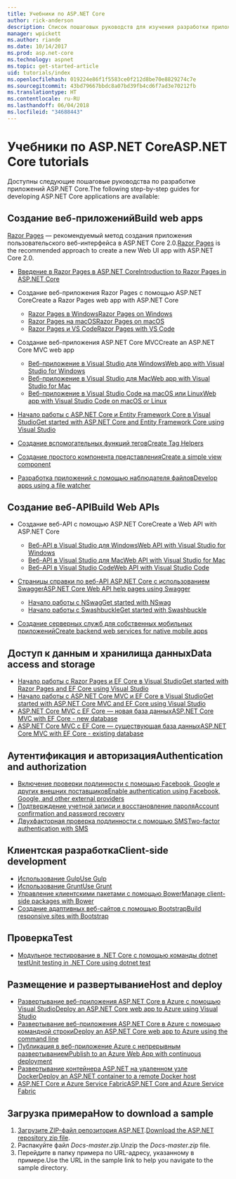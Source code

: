 ```yaml
---
title: Учебники по ASP.NET Core
author: rick-anderson
description: Список пошаговых руководств для изучения разработки приложений ASP.NET Core.
manager: wpickett
ms.author: riande
ms.date: 10/14/2017
ms.prod: asp.net-core
ms.technology: aspnet
ms.topic: get-started-article
uid: tutorials/index
ms.openlocfilehash: 019224e86f1f5583ce0f212d8be70e8829274c7e
ms.sourcegitcommit: 43bd79667bbdc8a07bd39fb4cd6f7ad3e70212fb
ms.translationtype: HT
ms.contentlocale: ru-RU
ms.lasthandoff: 06/04/2018
ms.locfileid: "34688443"
---
```

# <a name="aspnet-core-tutorials"></a><span data-ttu-id="ad1ea-103">Учебники по ASP.NET Core</span><span class="sxs-lookup"><span data-stu-id="ad1ea-103">ASP.NET Core tutorials</span></span>

<span data-ttu-id="ad1ea-104">Доступны следующие пошаговые руководства по разработке приложений ASP.NET Core.</span><span class="sxs-lookup"><span data-stu-id="ad1ea-104">The following step-by-step guides for developing ASP.NET Core applications are available:</span></span>

## <a name="build-web-apps"></a><span data-ttu-id="ad1ea-105">Создание веб-приложений</span><span class="sxs-lookup"><span data-stu-id="ad1ea-105">Build web apps</span></span>

<span data-ttu-id="ad1ea-106">[Razor Pages](xref:mvc/razor-pages/index) — рекомендуемый метод создания приложения пользовательского веб-интерфейса в ASP.NET Core 2.0.</span><span class="sxs-lookup"><span data-stu-id="ad1ea-106">[Razor Pages](xref:mvc/razor-pages/index) is the recommended approach to create a new Web UI app with ASP.NET Core 2.0.</span></span>

* [<span data-ttu-id="ad1ea-107">Введение в Razor Pages в ASP.NET Core</span><span class="sxs-lookup"><span data-stu-id="ad1ea-107">Introduction to Razor Pages in ASP.NET Core</span></span>](xref:mvc/razor-pages/index)
* <span data-ttu-id="ad1ea-108">Создание веб-приложения Razor Pages с помощью ASP.NET Core</span><span class="sxs-lookup"><span data-stu-id="ad1ea-108">Create a Razor Pages web app with ASP.NET Core</span></span>

   * [<span data-ttu-id="ad1ea-109">Razor Pages в Windows</span><span class="sxs-lookup"><span data-stu-id="ad1ea-109">Razor Pages on Windows</span></span>](xref:tutorials/razor-pages/index)
   * [<span data-ttu-id="ad1ea-110">Razor Pages на macOS</span><span class="sxs-lookup"><span data-stu-id="ad1ea-110">Razor Pages on macOS</span></span>](xref:tutorials/razor-pages-mac/index)
   * [<span data-ttu-id="ad1ea-111">Razor Pages и VS Code</span><span class="sxs-lookup"><span data-stu-id="ad1ea-111">Razor Pages with VS Code</span></span>](xref:tutorials/razor-pages-vsc/index)  

* <span data-ttu-id="ad1ea-112">Создание веб-приложения ASP.NET Core MVC</span><span class="sxs-lookup"><span data-stu-id="ad1ea-112">Create an ASP.NET Core MVC web app</span></span>

   * [<span data-ttu-id="ad1ea-113">Веб-приложение в Visual Studio для Windows</span><span class="sxs-lookup"><span data-stu-id="ad1ea-113">Web app with Visual Studio for Windows</span></span>](xref:tutorials/first-mvc-app/index)
   * [<span data-ttu-id="ad1ea-114">Веб-приложение в Visual Studio для Mac</span><span class="sxs-lookup"><span data-stu-id="ad1ea-114">Web app with Visual Studio for Mac</span></span>](xref:tutorials/first-mvc-app-mac/index)
   * [<span data-ttu-id="ad1ea-115">Веб-приложение в Visual Studio Code на macOS или Linux</span><span class="sxs-lookup"><span data-stu-id="ad1ea-115">Web app with Visual Studio Code on macOS or Linux</span></span>](xref:tutorials/first-mvc-app-xplat/index)

* [<span data-ttu-id="ad1ea-116">Начало работы с ASP.NET Core и Entity Framework Core в Visual Studio</span><span class="sxs-lookup"><span data-stu-id="ad1ea-116">Get started with ASP.NET Core and Entity Framework Core using Visual Studio</span></span>](xref:data/ef-mvc/index)
* [<span data-ttu-id="ad1ea-117">Создание вспомогательных функций тегов</span><span class="sxs-lookup"><span data-stu-id="ad1ea-117">Create Tag Helpers</span></span>](xref:mvc/views/tag-helpers/authoring)
* [<span data-ttu-id="ad1ea-118">Создание простого компонента представления</span><span class="sxs-lookup"><span data-stu-id="ad1ea-118">Create a simple view component</span></span>](xref:mvc/views/view-components#walkthrough-creating-a-simple-view-component)
* [<span data-ttu-id="ad1ea-119">Разработка приложений с помощью наблюдателя файлов</span><span class="sxs-lookup"><span data-stu-id="ad1ea-119">Develop apps using a file watcher</span></span>](xref:tutorials/dotnet-watch)

## <a name="build-web-apis"></a><span data-ttu-id="ad1ea-120">Создание веб-API</span><span class="sxs-lookup"><span data-stu-id="ad1ea-120">Build Web APIs</span></span>
* <span data-ttu-id="ad1ea-121">Создание веб-API с помощью ASP.NET Core</span><span class="sxs-lookup"><span data-stu-id="ad1ea-121">Create a Web API with ASP.NET Core</span></span>

  * [<span data-ttu-id="ad1ea-122">Веб-API в Visual Studio для Windows</span><span class="sxs-lookup"><span data-stu-id="ad1ea-122">Web API with Visual Studio for Windows</span></span>](xref:tutorials/first-web-api)
  * [<span data-ttu-id="ad1ea-123">Веб-API в Visual Studio для Mac</span><span class="sxs-lookup"><span data-stu-id="ad1ea-123">Web API with Visual Studio for Mac</span></span>](xref:tutorials/first-web-api-mac)
  * [<span data-ttu-id="ad1ea-124">Веб-API в Visual Studio Code</span><span class="sxs-lookup"><span data-stu-id="ad1ea-124">Web API with Visual Studio Code</span></span>](xref:tutorials/web-api-vsc)

* [<span data-ttu-id="ad1ea-125">Страницы справки по веб-API ASP.NET Core с использованием Swagger</span><span class="sxs-lookup"><span data-stu-id="ad1ea-125">ASP.NET Core Web API help pages using Swagger</span></span>](xref:tutorials/web-api-help-pages-using-swagger)
  * [<span data-ttu-id="ad1ea-126">Начало работы с NSwag</span><span class="sxs-lookup"><span data-stu-id="ad1ea-126">Get started with NSwag</span></span>](xref:tutorials/get-started-with-nswag)
  * [<span data-ttu-id="ad1ea-127">Начало работы с Swashbuckle</span><span class="sxs-lookup"><span data-stu-id="ad1ea-127">Get started with Swashbuckle</span></span>](xref:tutorials/get-started-with-swashbuckle)

* [<span data-ttu-id="ad1ea-128">Создание серверных служб для собственных мобильных приложений</span><span class="sxs-lookup"><span data-stu-id="ad1ea-128">Create backend web services for native mobile apps</span></span>](xref:mobile/native-mobile-backend)

## <a name="data-access-and-storage"></a><span data-ttu-id="ad1ea-129">Доступ к данным и хранилища данных</span><span class="sxs-lookup"><span data-stu-id="ad1ea-129">Data access and storage</span></span>
* [<span data-ttu-id="ad1ea-130">Начало работы с Razor Pages и EF Core в Visual Studio</span><span class="sxs-lookup"><span data-stu-id="ad1ea-130">Get started with Razor Pages and EF Core using Visual Studio</span></span>](xref:data/ef-rp/intro)
* [<span data-ttu-id="ad1ea-131">Начало работы с ASP.NET Core MVC и EF Core в Visual Studio</span><span class="sxs-lookup"><span data-stu-id="ad1ea-131">Get started with ASP.NET Core MVC and EF Core using Visual Studio</span></span>](xref:data/ef-mvc/index)
* [<span data-ttu-id="ad1ea-132">ASP.NET Core MVC с EF Core — новая база данных</span><span class="sxs-lookup"><span data-stu-id="ad1ea-132">ASP.NET Core MVC with EF Core - new database</span></span>](/ef/core/get-started/aspnetcore/new-db)
* [<span data-ttu-id="ad1ea-133">ASP.NET Core MVC с EF Core — существующая база данных</span><span class="sxs-lookup"><span data-stu-id="ad1ea-133">ASP.NET Core MVC with EF Core - existing database</span></span>](/ef/core/get-started/aspnetcore/existing-db)

## <a name="authentication-and-authorization"></a><span data-ttu-id="ad1ea-134">Аутентификация и авторизация</span><span class="sxs-lookup"><span data-stu-id="ad1ea-134">Authentication and authorization</span></span>
* [<span data-ttu-id="ad1ea-135">Включение проверки подлинности с помощью Facebook, Google и других внешних поставщиков</span><span class="sxs-lookup"><span data-stu-id="ad1ea-135">Enable authentication using Facebook, Google, and other external providers</span></span>](xref:security/authentication/social/index)
* [<span data-ttu-id="ad1ea-136">Подтверждение учетной записи и восстановление пароля</span><span class="sxs-lookup"><span data-stu-id="ad1ea-136">Account confirmation and password recovery</span></span>](xref:security/authentication/accconfirm)
* [<span data-ttu-id="ad1ea-137">Двухфакторная проверка подлинности с помощью SMS</span><span class="sxs-lookup"><span data-stu-id="ad1ea-137">Two-factor authentication with SMS</span></span>](xref:security/authentication/2fa)

## <a name="client-side-development"></a><span data-ttu-id="ad1ea-138">Клиентская разработка</span><span class="sxs-lookup"><span data-stu-id="ad1ea-138">Client-side development</span></span>
* [<span data-ttu-id="ad1ea-139">Использование Gulp</span><span class="sxs-lookup"><span data-stu-id="ad1ea-139">Use Gulp</span></span>](xref:client-side/using-gulp)
* [<span data-ttu-id="ad1ea-140">Использование Grunt</span><span class="sxs-lookup"><span data-stu-id="ad1ea-140">Use Grunt</span></span>](xref:client-side/using-grunt)
* [<span data-ttu-id="ad1ea-141">Управление клиентскими пакетами с помощью Bower</span><span class="sxs-lookup"><span data-stu-id="ad1ea-141">Manage client-side packages with Bower</span></span>](xref:client-side/bower)
* [<span data-ttu-id="ad1ea-142">Создание адаптивных веб-сайтов с помощью Bootstrap</span><span class="sxs-lookup"><span data-stu-id="ad1ea-142">Build responsive sites with Bootstrap</span></span>](xref:client-side/bootstrap)

## <a name="test"></a><span data-ttu-id="ad1ea-143">Проверка</span><span class="sxs-lookup"><span data-stu-id="ad1ea-143">Test</span></span>
* [<span data-ttu-id="ad1ea-144">Модульное тестирование в .NET Core с помощью команды dotnet test</span><span class="sxs-lookup"><span data-stu-id="ad1ea-144">Unit testing in .NET Core using dotnet test</span></span>](/dotnet/articles/core/testing/unit-testing-with-dotnet-test)

## <a name="host-and-deploy"></a><span data-ttu-id="ad1ea-145">Размещение и развертывание</span><span class="sxs-lookup"><span data-stu-id="ad1ea-145">Host and deploy</span></span>
* [<span data-ttu-id="ad1ea-146">Развертывание веб-приложения ASP.NET Core в Azure с помощью Visual Studio</span><span class="sxs-lookup"><span data-stu-id="ad1ea-146">Deploy an ASP.NET Core web app to Azure using Visual Studio</span></span>](xref:tutorials/publish-to-azure-webapp-using-vs)
* [<span data-ttu-id="ad1ea-147">Развертывание веб-приложения ASP.NET Core в Azure с помощью командной строки</span><span class="sxs-lookup"><span data-stu-id="ad1ea-147">Deploy an ASP.NET Core web app to Azure using the command line</span></span>](xref:tutorials/publish-to-azure-webapp-using-cli)
* [<span data-ttu-id="ad1ea-148">Публикация в веб-приложение Azure с непрерывным развертыванием</span><span class="sxs-lookup"><span data-stu-id="ad1ea-148">Publish to an Azure Web App with continuous deployment</span></span>](xref:host-and-deploy/azure-apps/azure-continuous-deployment)
* [<span data-ttu-id="ad1ea-149">Развертывание контейнера ASP.NET на удаленном узле Docker</span><span class="sxs-lookup"><span data-stu-id="ad1ea-149">Deploy an ASP.NET container to a remote Docker host</span></span>](/azure/vs-azure-tools-docker-hosting-web-apps-in-docker)
* [<span data-ttu-id="ad1ea-150">ASP.NET Core и Azure Service Fabric</span><span class="sxs-lookup"><span data-stu-id="ad1ea-150">ASP.NET Core and Azure Service Fabric</span></span>](/azure/service-fabric/service-fabric-add-a-web-frontend)

<a name="download"></a> 
## <a name="how-to-download-a-sample"></a><span data-ttu-id="ad1ea-151">Загрузка примера</span><span class="sxs-lookup"><span data-stu-id="ad1ea-151">How to download a sample</span></span>
1. <span data-ttu-id="ad1ea-152">[Загрузите ZIP-файл репозитория ASP.NET](https://codeload.github.com/aspnet/Docs/zip/master).</span><span class="sxs-lookup"><span data-stu-id="ad1ea-152">[Download the ASP.NET repository zip file](https://codeload.github.com/aspnet/Docs/zip/master).</span></span>
1. <span data-ttu-id="ad1ea-153">Распакуйте файл *Docs-master.zip*.</span><span class="sxs-lookup"><span data-stu-id="ad1ea-153">Unzip the *Docs-master.zip* file.</span></span>
1. <span data-ttu-id="ad1ea-154">Перейдите в папку примера по URL-адресу, указанному в примере.</span><span class="sxs-lookup"><span data-stu-id="ad1ea-154">Use the URL in the sample link to help you navigate to the sample directory.</span></span> 
